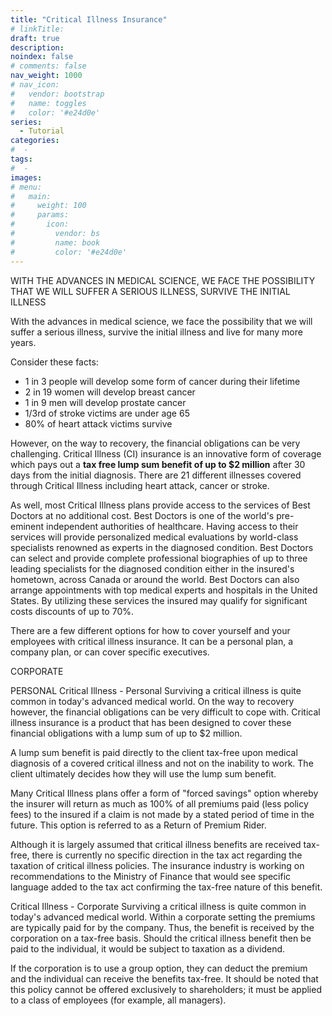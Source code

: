 ```yaml
---
title: "Critical Illness Insurance"
# linkTitle:
draft: true
description: 
noindex: false
# comments: false
nav_weight: 1000
# nav_icon:
#   vendor: bootstrap
#   name: toggles
#   color: '#e24d0e'
series:
  - Tutorial
categories:
#  - 
tags:
#  - 
images:
# menu:
#   main:
#     weight: 100
#     params:
#       icon:
#         vendor: bs
#         name: book
#         color: '#e24d0e'
---
```


WITH THE ADVANCES IN MEDICAL SCIENCE, WE FACE THE POSSIBILITY THAT WE WILL SUFFER A SERIOUS ILLNESS, SURVIVE THE INITIAL ILLNESS

<!--more-->

With the advances in medical science, we face the possibility that we will suffer a serious illness, survive the initial illness and live for many more years.

Consider these facts:

- 1 in 3 people will develop some form of cancer during their lifetime
- 2 in 19 women will develop breast cancer
- 1 in 9 men will develop prostate cancer
- 1/3rd of stroke victims are under age 65
- 80% of heart attack victims survive

However, on the way to recovery, the financial obligations can be very challenging. Critical Illness (CI) insurance is an innovative form of coverage which pays out a **tax free lump sum benefit of up to $2 million** after 30 days from the initial diagnosis. There are 21 different illnesses covered through Critical Illness including heart attack, cancer or stroke.

As well, most Critical Illness plans provide access to the services of Best Doctors at no additional cost. Best Doctors is one of the world's pre-eminent independent authorities of healthcare. Having access to their services will provide personalized medical evaluations by world-class specialists renowned as experts in the diagnosed condition. Best Doctors can select and provide complete professional biographies of up to three leading specialists for the diagnosed condition either in the insured's hometown, across Canada or around the world. Best Doctors can also arrange appointments with top medical experts and hospitals in the United States. By utilizing these services the insured may qualify for significant costs discounts of up to 70%.

There are a few different options for how to cover yourself and your employees with critical illness insurance. It can be a personal plan, a company plan, or can cover specific executives.


CORPORATE

PERSONAL
Critical Illness - Personal
Surviving a critical illness is quite common in today's advanced medical world.
On the way to recovery however, the financial obligations can be very difficult to cope with. Critical illness insurance is a product that has been designed to cover these financial obligations with a lump sum of up to $2 million.

A lump sum benefit is paid directly to the client tax-free upon medical diagnosis of a covered critical illness and not on the inability to work. The client ultimately decides how they will use the lump sum benefit.

Many Critical Illness plans offer a form of "forced savings" option whereby the insurer will return as much as 100% of all premiums paid (less policy fees) to the insured if a claim is not made by a stated period of time in the future. This option is referred to as a Return of Premium Rider.

Although it is largely assumed that critical illness benefits are received tax-free, there is currently no specific direction in the tax act regarding the taxation of critical illness policies. The insurance industry is working on recommendations to the Ministry of Finance that would see specific language added to the tax act confirming the tax-free nature of this benefit.

Critical Illness - Corporate
Surviving a critical illness is quite common in today's advanced medical world.
Within a corporate setting the premiums are typically paid for by the company. Thus, the benefit is received by the corporation on a tax-free basis. Should the critical illness benefit then be paid to the individual, it would be subject to taxation as a dividend.

If the corporation is to use a group option, they can deduct the premium and the individual can receive the benefits tax-free. It should be noted that this policy cannot be offered exclusively to shareholders; it must be applied to a class of employees (for example, all managers).
